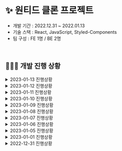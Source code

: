 # ✨ 원티드 클론 프로젝트
* 개발 기간 : 2022.12.31 ~ 2022.01.13
* 기술 스택 : React, JavaScript, Styled-Components
* 팀 구성 : FE 1명 / BE 2명

<br />

## 👩🏻‍💻 개발 진행 상황
<details>
  <summary>2023-01-13 진행상황</summary>
  
  + API 연결
  + 북마크 추가/취소 API 연결 -> 서버 반영 후에도 에러메시지가 뜸 -> body에 전달할 data가 없어도 post 인자로 넣어야 함
+ 퍼블리싱 수정 사항
  + myinfo 모달 value값 비교, input focus border 추가
  + myinfo 수정된 data 렌더링
  + 회원가입 input focus border
+ styled 컴포넌트 분리

</details>
<details>
  <summary>2023-01-12 진행상황</summary>
  
+ API 연결 
  + 마이페이지 API -> 로그인 API result에 이메일, 전화번호 추가대신 이 API 사용
  + 회원가입 API 오류 수정 -> body에 전달되는 데이터가 추가돼서 반영하여 수정
  + 이름 변경 API
  + 비밀번호 변경 API
  + 회원탈퇴 API
  + ~~북마크 추가/취소 API~~
+ myinfo 페이지 화면 구현
  + 이름 변경 모달
  + 회원 탈퇴 모달
  + 이름, 전화번호, 비밀번호 유효성 검사
  + focus border 적용
+ 알림 구현
  + header alarm icon 클릭 시 알림 popover 
  + 내 알림 목록 렌더링
+ 퍼블리싱 수정 사항
  + 버튼 클릭 시 popup 추가
  + 채용 리스트 페이지 select -> ul
  + 로그인 페이지 비밀번호 잘못 입력 시 문구 띄우고 border, 버튼 비활성화
  + 회원가입 페이지 비밀번호 입력 전에 문구 띄우지 않기
  + 회원가입 페이지 모든 정보 입력 시 가입 버튼 활성화  
  + 회원가입 유효성검사에 따라 input border
+ 라우팅 시 스크롤 맨 위로 이동

</details>
<details>
  <summary>2023-01-11 진행상황</summary>
  
+ 로그인 시 userData를 userIdx, nickName, profileImg, jwt로 변경한 부분 적용 → atom 수정-> ~~profile 페이지에 렌더링되는 이메일, 전화번호도 추가 요청드림~~
+ 헤더 업데이트
  + 헤더 알림 아이콘 수정
  + 헤더 프로필 popover 스타일링
+ 홈 페이지 modal button z-index 값 줘서 close 기능 추가
+ 채용 리스트 페이지 태그 불러오기 API 연결
+ 북마크 기능 구현
  + 나의 북마크 리스트 API 연결
  + ~~북마크 추가, 삭제 API 연결~~ → 데이터베이스 연결 실패로 진행 중
+ 헤더 popover 클릭 시 profile 화면 이동, 구현 -> userData 렌더링, myinfo 페이지로 이동
+ myinfo 페이지 화면 구현
  + 기본 화면 구현, userData 렌더링
  + 전화번호 변경 모달
  + 비밀번호 변경 모달
+ 회원정보 수정 API -> patch body json으로 넘겨주기
  + 전화번호 변경 API
  + ~~비밀번호 변경 API~~ -> 데이터베이스 연결 실패로 진행 중
</details>
<details>
  <summary>2023-01-10 진행상황</summary>
  
+ 홈 페이지 구현
  + ~~모달 창 밖 클릭하면 모달 close~~ → 구현 실패. 버튼으로 close부터 해보기
  + ~~커리어 인사이트 카데코리 slick으로~~ → 구현 실패. 스타일링 다시
+ 로그인된 상태 구현
  + header 변경 → alarm, profile icon
  + profile 아이콘 클릭 시 popover open, close
  + popoover에서 로그아웃 클릭 시 로그아웃 구현
  + popoover에서 북마크 클릭 시 북마크 페이지로 이동
+ 채용 페이지 구현
  + 로그인 시 보이는 제안하는 합격률 높은 포지션 slider 구현
+ 채용 리스트 페이지 구현
  + 채용 정렬에 따른 select value recoil로 저장
  + 채용 정렬 value에 따라 채용 리스트 렌더링
  + 채용 직군 카테고리 별 select value 저장
  + 채용 직군 카테고리 value에 따라 채용 리스트 렌더링
+ 북마크 화면 구현
  + 화면 구현
  + API 호출은 진행중
+ API 연결
  + 커리어 인사이트 카테고리 불러오기 API
  + 로그인 시 보이는 채용 페이지 제안하는 합격률 높은 포지션 API
  + 채용 리스트 페이지 정렬에 따른 API (응답률순, 인기순, 최신순, 보상금순)
  + 채용 카테고리 별 분류 리스트 API (직군별)
  + ~~북마크 페이지 API 불러오기~~ → 진행중
</details>
<details>
  <summary>2023-01-09 진행상황</summary>
  
+ API 연결
  + 시작 이메일 중복 체크 API
  + 유저 로그인 API -> 서버분께 비밀번호가 틀렸을 때 '데이터베이스 연결에 실패하였습니다.' 라고 뜨는 메시지 수정 요청 드림
  + 유저 생성 API (회원가입) 수정 -> url 수정, body에 이름, 이메일, 전화번호, 비밀번호만 전달 
  + 서버분이 반영해주신 채용게시물리스트 API 헤더에 token 없이 GET 수정
+ 회원가입/로그인 페이지에서 이메일 중복 여부에 따라 회원가입 페이지 또는 로그인 페이지로 라우팅
+ 로그인 페이지 화면 구현
  + 일치하는 비밀번호 입력 후 버튼 클릭 시 로그인된 사용자 정보 (userIdx, jwt) recoil로 저장
</details>
<details>
  <summary>2023-01-08 진행상황</summary>
  
+ mocking api get 수정
  + try catch문 추가
+ 채용 리스트 페이지 구현 (slick button 위치 수정, sort select, api 연결 남음)
  + 헤더
    + 태그 카테고리 mocking api 연결
    + 태그 카테고리 slider
    + 헤더 스크롤 시 fixed -> fixed 됐을 때 slick button 위치 수정 필요
    + 하단 배너 스크롤 시 fixed
  + 채용 게시물 리스트 
    + 게시물 card 컴포넌트로 분리, state 넘김
+ API 연결
  + 채용 게시물 전체 리스트 API -> 채용 리스트 페이지 기본으로 뜨는 리스트들
  -> 게시물 리스트 API 호출 시 헤더로 X-ACCESS-TOKEN(jwt)을 전달해야 불러올 수 있었음 (로그인해야 볼 수 있게) 
  => 로그인하지 않아도 리스트를 볼 수 있게 수정해주심 -> 프론트에서 수정은 아직
</details>
<details>
  <summary>2023-01-07 진행상황</summary>
  + 헤더 디테일 수정 (margin, font)
+ 회원가입 페이지 구현 (90%) - 가입 버튼 활성화, input focus border 남음
  + 정규식으로 유효성 검사 (이름, 전화번호, 비밀번호)
  + 비밀번호 일치 확인
+ 채용 화면 페이지 구현 (100%)
  + 메인 배너, 라인 배너
  + short nav
  + 매칭 아티클, 요즘 뜨는 포지션 아티클
+ API 연결
  + 유저 생성 API (회원가입)
  + ~~이메일 중복 API~~ -> 연결 못함. GET으로 body의 중복값을 어떻게 확인해야 되는지 잘 모르겠음 (쿼리스트링?) 중복 여부에 따른 result는 어떻게 가져오는지?
  + 채용 인기 순 분류 리스트 API -> 채용 페이지에서 요즘 뜨는 포지션에 사용
+ BASE_URL env 환경변수로 작성
+ NoMatch 홈으로 이동 버튼 추가
</details>
<details>
  <summary>2023-01-06 진행상황</summary>

  + 홈 화면 페이지 구현 (80%) -> 메인 커리어 모달 창 띄우는 것, 카테고리 slick, 리스트 분류 남음
  + 메인 배너 info box 추가 
  + 메인 커리어 인사이트 섹션 
    + 카테고리 data mocking api로 불러옴
    + 타이틀 팝업 open, close
    + 카테고리 모달 창 open 
    + ~~카테고리 모달 창 밖 클릭 시 close~~ -> 시도해봤으나 구현 못함
+ API 연결
  + 전체 커리어 인사이트 리스트 조회 API
  + ~~로그인 API 연결해서 POST~~ -> 시도해봤으나 아직 구현 못함 공부가 더 필요
+ font-family 적용
+ 회원가입 페이지 화면 구현 (80%)
</details>
<details>
  <summary>2023-01-05 진행상황</summary>

  + 회원가입/로그인 화면 구현
  + 이메일 유효성 검사
+ 메인배너 API 연결
</details>
<details>
  <summary>2023-01-01 진행상황</summary>

  + 홈 화면 구현 (70%)
  + 메인배너 (react-slick)
  + 라인배너
  + 크리에이터, 이벤트 섹션 (react-slick)
  + Mocking API 사용
  + 홈 화면 컴포넌트화

</details>
<details>
  <summary>2022-12-31 진행상황</summary>
  
  + 홈 화면 구현 40%
  + 헤더
  + 채용 정보 섹션
  + 푸터
 
+ 라우팅
  + NoMatch
  + IndexPage
</details>  





